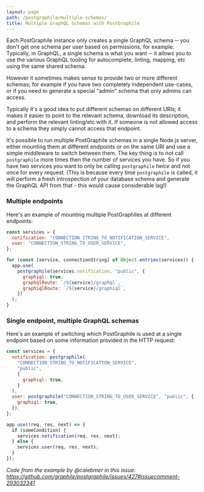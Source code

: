 ```yaml
---
layout: page
path: /postgraphile/multiple-schemas/
title: Multiple GraphQL Schemas with PostGraphile
---
```


Each ​PostGraphile instance only creates a single GraphQL schema ─ you don't get one schema per user based on permissions, for example. Typically, in GraphQL, a single schema is what you want ─ it allows you to use the various GraphQL tooling for autocomplete, linting, mapping, etc using the same shared schema.

However it sometimes makes sense to provide two or more different schemas; for example if you have two completely independent use-cases, or if you need to generate a special "admin" schema that only admins can access.

Typically it's a good idea to put different schemas on different URIs; it makes it easier to point to the relevant schema, download its description, and perform the relevant linting/etc with it. If someone is not allowed access to a schema they simply cannot access that endpoint.

It's possible to run multiple PostGraphile schemas in a single Node.js server, either mounting them at different endpoints or on the same URI and use a simple middleware to switch between them. The key thing is to not call `postgraphile` more times then the number of services you have. So if you have two services you want to only be calling `postgraphile` _twice_ and not once for every request. (This is because every time `postgraphile` is called, it will perform a fresh introspection of your database schema and generate the GraphQL API from that - this would cause considerable lag!)

### Multiple endpoints

Here's an example of mounting multiple PostGraphiles at different endpoints:

```js
const services = {
  notification: "CONNECTION_STRING_TO_NOTIFICATION_SERVICE",
  user: "CONNECTION_STRING_TO_USER_SERVICE",
};

for (const [service, connectionString] of Object.entries(services)) {
  app.use(
    postgraphile(services.notification, "public", {
      graphiql: true,
      graphqlRoute: `/${service}/graphql`,
      graphiqlRoute: `/${service}/graphiql`,
    })
  );
}
```

### Single endpoint, multiple GraphQL schemas

Here's an example of switching which PostGraphile is used at a single
endpoint based on some information provided in the HTTP request:

```js
const services = {
  notification: postgraphile(
    "CONNECTION_STRING_TO_NOTIFICATION_SERVICE",
    "public",
    {
      graphiql: true,
    }
  ),
  user: postgraphile("CONNECTION_STRING_TO_USER_SERVICE", "public", {
    graphiql: true,
  }),
};

app.use((req, res, next) => {
  if (someCondition) {
    services.notification(req, res, next);
  } else {
    services.user(req, res, next);
  }
});
```

_Code from the example by @calebmer in this issue: https://github.com/graphile/postgraphile/issues/427#issuecomment-293032341_
